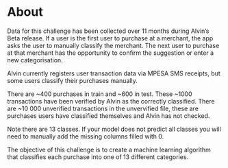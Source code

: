 # About
Data for this challenge has been collected over 11 months during Alvin’s Beta release. If a user is the first user to purchase at a merchant, the app asks the user to manually classify the merchant. The next user to purchase at that merchant has the opportunity to confirm the suggestion or enter a new categorisation.

Alvin currently registers user transaction data via MPESA SMS receipts, but some users classify their purchases manually.

There are ~400 purchases in train and ~600 in test. These ~1000 transactions have been verified by Alvin as the correctly classified. There are ~10 000 unverified transactions in the unvervified file, these are purchases users have classified themselves and Alvin has not checked.

Note there are 13 classes. If your model does not predict all classes you will need to manually add the missing columns filled with 0.

The objective of this challenge is to create a machine learning algorithm that classifies each purchase into one of 13 different categories.